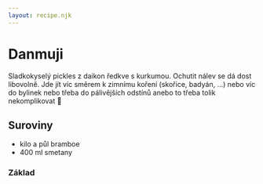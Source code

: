 ```yaml
---
layout: recipe.njk
---
```

# Danmuji
Sladkokyselý pickles z daikon ředkve s kurkumou. Ochutit nálev se dá dost libovolně. Jde jít víc směrem k zimnímu koření (skořice, badyán, ...) nebo víc do bylinek nebo třeba do pálivějších odstínů anebo to třeba tolik nekomplikovat 🤔
## Suroviny
- kilo a půl bramboe
- 400 ml smetany
### Základ